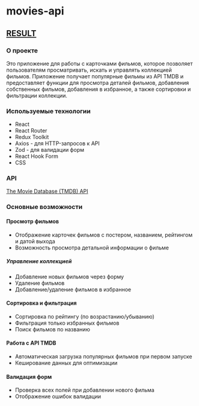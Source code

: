 # movies-api 
## [RESULT](https://lesiapashuk.github.io/movies-api/) 
### О проекте
Это приложение для работы с карточками фильмов, которое позволяет пользователям просматривать, искать и управлять коллекцией фильмов. Приложение получает популярные фильмы из API TMDB и предоставляет функции для просмотра деталей фильмов, добавления собственных фильмов, добавления в избранное, а также сортировки и фильтрации коллекции.

### Используемые технологии

- React
- React Router
- Redux Toolkit
- Axios - для HTTP-запросов к API
- Zod - для валидации форм
- React Hook Form
- CSS

### API
[The Movie Database (TMDB) API](https://web.archive.org/web/20221113201329/https://www.themoviedb.org/documentation/api)

### Основные возможности

#### Просмотр фильмов
- Отображение карточек фильмов с постером, названием, рейтингом и датой выхода
- Возможность просмотра детальной информации о фильме
##### Управление коллекцией
- Добавление новых фильмов через форму
- Удаление фильмов
- Добавление/удаление фильмов в избранное
#### Сортировка и фильтрация
- Сортировка по рейтингу (по возрастанию/убыванию)
- Фильтрация только избранных фильмов
- Поиск фильмов по названию
#### Работа с API TMDB
- Автоматическая загрузка популярных фильмов при первом запуске
- Кеширование данных для оптимизации
#### Валидация форм
- Проверка всех полей при добавлении нового фильма
- Отображение ошибок валидации

